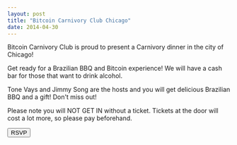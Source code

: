 ```yaml
---
layout: post
title: "Bitcoin Carnivory Club Chicago"
date: 2014-04-30
---
```


Bitcoin Carnivory Club is proud to present a Carnivory dinner in the city of Chicago!

Get ready for a Brazilian BBQ and Bitcoin experience! We will have a cash bar for those that want to drink alcohol.

Tone Vays and Jimmy Song are the hosts and you will get delicious Brazilian BBQ and a gift! Don't miss out!

Please note you will NOT GET IN without a ticket. Tickets at the door will cost a lot more, so please pay beforehand.

<button name="button" onclick="https://www.eventbrite.com/e/bitcoin-carnivory-club-chicago-tickets-48786603043">RSVP</button>
